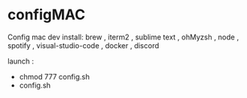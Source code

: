 # configMAC

Config mac dev install:
brew , iterm2 , sublime text , ohMyzsh , node , spotify , visual-studio-code , docker , discord

launch : 
- chmod 777 config.sh
- config.sh